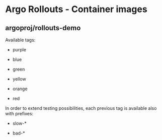 
# Argo Rollouts - Container images

## argoproj/rollouts-demo

Available tags:

  - purple
  
  - blue
  
  - green
  
  - yellow
  
  - orange
  
  - red

In order to extend testing possibilities, each previous tag is available also with prefixes:

  - slow-*

  - bad-*
